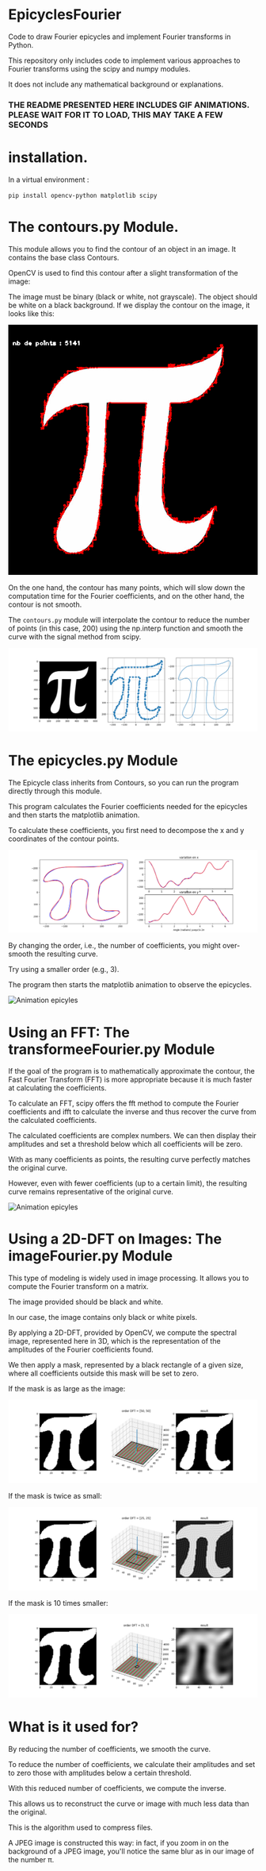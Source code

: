 # EpicyclesFourier

Code to draw Fourier epicycles and implement Fourier transforms in Python.

This repository only includes code to implement various approaches to Fourier transforms using the scipy and numpy modules.

It does not include any mathematical background or explanations.

### THE README PRESENTED HERE INCLUDES GIF ANIMATIONS. PLEASE WAIT FOR IT TO LOAD, THIS MAY TAKE A FEW SECONDS ###

# installation. 

In a virtual environment :  

`pip install opencv-python matplotlib scipy`

# The contours.py Module. 

This module allows you to find the contour of an object in an image. It contains the base class Contours.

OpenCV is used to find this contour after a slight transformation of the image:

The image must be binary (black or white, not grayscale).
The object should be white on a black background.
If we display the contour on the image, it looks like this:  

![Contours Image](Pictures/image_originale.png)

On the one hand, the contour has many points, which will slow down the computation time for the Fourier coefficients, and on the other hand, the contour is not smooth.

The `contours.py` module will interpolate the contour to reduce the number of points (in this case, 200) using the np.interp function and smooth the curve with the signal method from scipy.  

![Contours Image](Pictures/resultat_contour.png)

# The epicycles.py Module

The Epicycle class inherits from Contours, so you can run the program directly through this module.

This program calculates the Fourier coefficients needed for the epicycles and then starts the matplotlib animation.

To calculate these coefficients, you first need to decompose the x and y coordinates of the contour points.

![Contours Image](Pictures/epicycles.png)


By changing the order, i.e., the number of coefficients, you might over-smooth the resulting curve.

Try using a smaller order (e.g., 3).

The program then starts the matplotlib animation to observe the epicycles.

![Animation epicyles](Pictures/animation_readme.gif)

# Using an FFT: The transformeeFourier.py Module

If the goal of the program is to mathematically approximate the contour, the Fast Fourier Transform (FFT) is more appropriate because it is much faster at calculating the coefficients.

To calculate an FFT, scipy offers the fft method to compute the Fourier coefficients and ifft to calculate the inverse and thus recover the curve from the calculated coefficients.

The calculated coefficients are complex numbers. We can then display their amplitudes and set a threshold below which all coefficients will be zero.

With as many coefficients as points, the resulting curve perfectly matches the original curve.

However, even with fewer coefficients (up to a certain limit), the resulting curve remains representative of the original curve.

![Animation epicyles](Pictures/animation_readme_fft.gif)

# Using a 2D-DFT on Images: The imageFourier.py Module

This type of modeling is widely used in image processing. It allows you to compute the Fourier transform on a matrix.

The image provided should be black and white.

In our case, the image contains only black or white pixels.

By applying a 2D-DFT, provided by OpenCV, we compute the spectral image, represented here in 3D, which is the representation of the amplitudes of the Fourier coefficients found.

We then apply a mask, represented by a black rectangle of a given size, where all coefficients outside this mask will be set to zero.

If the mask is as large as the image:

![Contours Image](<Pictures/image_DFT_[50, 50].png>)

If the mask is twice as small:

![alt text](<Pictures/image_DFT_[25, 25].png>)

If the mask is 10 times smaller:

![alt text](<Pictures/image_DFT_[5, 5].png>)

# What is it used for?

By reducing the number of coefficients, we smooth the curve.

To reduce the number of coefficients, we calculate their amplitudes and set to zero those with amplitudes below a certain threshold.

With this reduced number of coefficients, we compute the inverse.

This allows us to reconstruct the curve or image with much less data than the original.

This is the algorithm used to compress files.

A JPEG image is constructed this way: in fact, if you zoom in on the background of a JPEG image, you'll notice the same blur as in our image of the number π.






